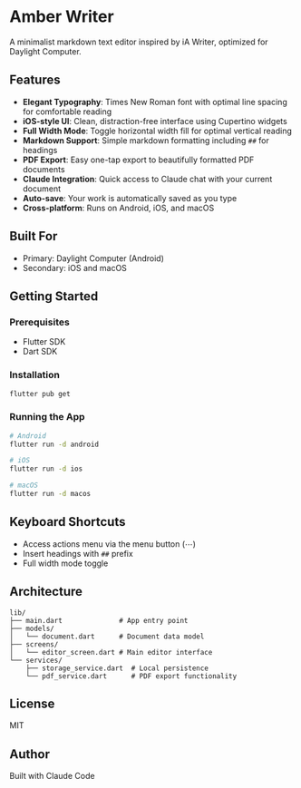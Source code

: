 # Amber Writer

A minimalist markdown text editor inspired by iA Writer, optimized for Daylight Computer.

## Features

- **Elegant Typography**: Times New Roman font with optimal line spacing for comfortable reading
- **iOS-style UI**: Clean, distraction-free interface using Cupertino widgets
- **Full Width Mode**: Toggle horizontal width fill for optimal vertical reading
- **Markdown Support**: Simple markdown formatting including `##` for headings
- **PDF Export**: Easy one-tap export to beautifully formatted PDF documents
- **Claude Integration**: Quick access to Claude chat with your current document
- **Auto-save**: Your work is automatically saved as you type
- **Cross-platform**: Runs on Android, iOS, and macOS

## Built For

- Primary: Daylight Computer (Android)
- Secondary: iOS and macOS

## Getting Started

### Prerequisites

- Flutter SDK
- Dart SDK

### Installation

```bash
flutter pub get
```

### Running the App

```bash
# Android
flutter run -d android

# iOS
flutter run -d ios

# macOS
flutter run -d macos
```

## Keyboard Shortcuts

- Access actions menu via the menu button (⋯)
- Insert headings with `##` prefix
- Full width mode toggle

## Architecture

```
lib/
├── main.dart              # App entry point
├── models/
│   └── document.dart      # Document data model
├── screens/
│   └── editor_screen.dart # Main editor interface
└── services/
    ├── storage_service.dart  # Local persistence
    └── pdf_service.dart      # PDF export functionality
```

## License

MIT

## Author

Built with Claude Code
